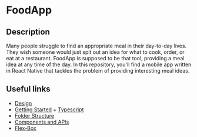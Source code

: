 # FoodApp

## Description

Many people struggle to find an appropriate meal in their day-to-day lives. They wish someone would just spit out an idea for what to cook, order, or eat at a restaurant.
FoodApp is supposed to be that tool, providing a meal idea at any time of the day. In this repository, you'll find a mobile app written in React Native that tackles the problem of providing interesting meal ideas.

## Useful links

- [Design](https://www.figma.com/file/YQkHLymbOlxH0FIQV5cX4I/Untitled?node-id=1%3A6)
- [Getting Started](https://docs.expo.dev/get-started/create-a-new-app/) + [Typescript](https://docs.expo.dev/guides/typescript/)
- [Folder Structure](https://stackoverflow.com/questions/62176307/how-do-you-structure-components-and-screens-when-using-expo-native-base-and-rea)
- [Components and APIs](https://reactnative.dev/docs/components-and-apis)
- [Flex-Box](https://reactnative.dev/docs/flexbox)
